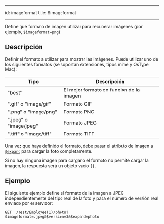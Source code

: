 - - -
id: imageformat title: $imageformat
- - -

Define qué formato de imagen utilizar para recuperar imágenes (por ejemplo, `$imageformat=png`)

## Descripción

Definir el formato a utilizar para mostrar las imágenes. Puede utilizar uno de los siguientes formatos (se soportan extensiones, tipos mime y OsType Mac):

| Tipo                   | Descripción                              |
| ---------------------- | ---------------------------------------- |
| "best"                 | El mejor formato en función de la imagen |
| ".gif" o "image/gif"   | Formato GIF                              |
| ".png" o "image/png"   | Formato PNG                              |
| ".jpeg" o "image/jpeg" | Formato JPEG                             |
| ".tiff" o "image/tiff" | Formato TIFF                             |

Una vez que haya definido el formato, debe pasar el atributo de imagen a [`$expand`]($expand.md) para cargar la foto completamente.

Si no hay ninguna imagen para cargar o el formato no permite cargar la imagen, la respuesta será un objeto vacío `{}`.

## Ejemplo

El siguiente ejemplo define el formato de la imagen a JPEG independientemente del tipo real de la foto y pasa el número de versión real enviado por el servidor:

`GET  /rest/Employee(1)/photo?$imageformat=.jpeg&$version=3&$expand=photo`


